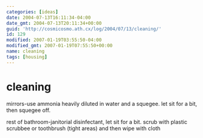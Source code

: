 ```yaml
---
categories: [ideas]
date: 2004-07-13T16:11:34-04:00
date_gmt: 2004-07-13T20:11:34+00:00
guid: 'http://cosmicosmo.ath.cx/log/2004/07/13/cleaning/'
id: 129
modified: 2007-01-19T03:55:50-04:00
modified_gmt: 2007-01-19T07:55:50+00:00
name: cleaning
tags: [housing]
---
```


cleaning
========

mirrors-use ammonia heavily diluted in water and a squegee. let sit for a bit, then squegee off.

rest of bathroom-janitorial disinfectant, let sit for a bit. scrub with plastic scrubbee or toothbrush (tight areas) and then wipe with cloth
